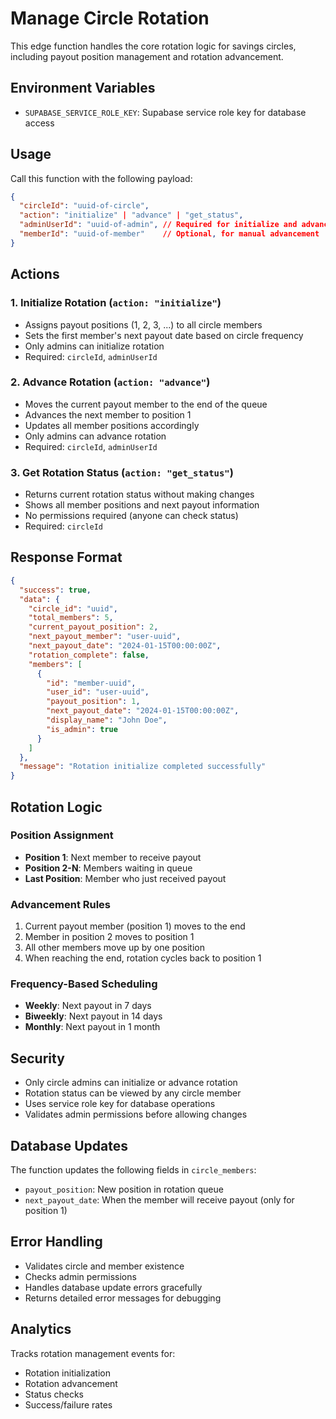 # Manage Circle Rotation

This edge function handles the core rotation logic for savings circles, including payout position management and rotation advancement.

## Environment Variables

- `SUPABASE_SERVICE_ROLE_KEY`: Supabase service role key for database access

## Usage

Call this function with the following payload:

```json
{
  "circleId": "uuid-of-circle",
  "action": "initialize" | "advance" | "get_status",
  "adminUserId": "uuid-of-admin", // Required for initialize and advance
  "memberId": "uuid-of-member"    // Optional, for manual advancement
}
```

## Actions

### 1. **Initialize Rotation** (`action: "initialize"`)
- Assigns payout positions (1, 2, 3, ...) to all circle members
- Sets the first member's next payout date based on circle frequency
- Only admins can initialize rotation
- Required: `circleId`, `adminUserId`

### 2. **Advance Rotation** (`action: "advance"`)
- Moves the current payout member to the end of the queue
- Advances the next member to position 1
- Updates all member positions accordingly
- Only admins can advance rotation
- Required: `circleId`, `adminUserId`

### 3. **Get Rotation Status** (`action: "get_status"`)
- Returns current rotation status without making changes
- Shows all member positions and next payout information
- No permissions required (anyone can check status)
- Required: `circleId`

## Response Format

```json
{
  "success": true,
  "data": {
    "circle_id": "uuid",
    "total_members": 5,
    "current_payout_position": 2,
    "next_payout_member": "user-uuid",
    "next_payout_date": "2024-01-15T00:00:00Z",
    "rotation_complete": false,
    "members": [
      {
        "id": "member-uuid",
        "user_id": "user-uuid",
        "payout_position": 1,
        "next_payout_date": "2024-01-15T00:00:00Z",
        "display_name": "John Doe",
        "is_admin": true
      }
    ]
  },
  "message": "Rotation initialize completed successfully"
}
```

## Rotation Logic

### Position Assignment
- **Position 1**: Next member to receive payout
- **Position 2-N**: Members waiting in queue
- **Last Position**: Member who just received payout

### Advancement Rules
1. Current payout member (position 1) moves to the end
2. Member in position 2 moves to position 1
3. All other members move up by one position
4. When reaching the end, rotation cycles back to position 1

### Frequency-Based Scheduling
- **Weekly**: Next payout in 7 days
- **Biweekly**: Next payout in 14 days  
- **Monthly**: Next payout in 1 month

## Security

- Only circle admins can initialize or advance rotation
- Rotation status can be viewed by any circle member
- Uses service role key for database operations
- Validates admin permissions before allowing changes

## Database Updates

The function updates the following fields in `circle_members`:
- `payout_position`: New position in rotation queue
- `next_payout_date`: When the member will receive payout (only for position 1)

## Error Handling

- Validates circle and member existence
- Checks admin permissions
- Handles database update errors gracefully
- Returns detailed error messages for debugging

## Analytics

Tracks rotation management events for:
- Rotation initialization
- Rotation advancement
- Status checks
- Success/failure rates
